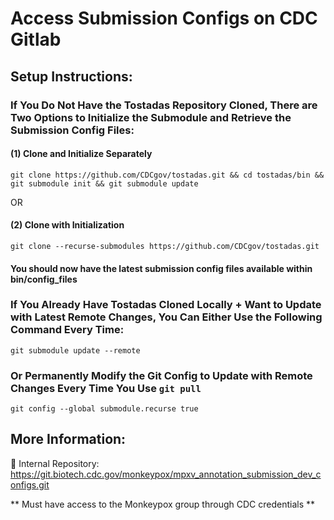 # Access Submission Configs on CDC Gitlab


## Setup Instructions:

### If You Do Not Have the Tostadas Repository Cloned, There are Two Options to Initialize the Submodule and Retrieve the Submission Config Files:

#### (1) Clone and Initialize Separately
```
git clone https://github.com/CDCgov/tostadas.git && cd tostadas/bin && git submodule init && git submodule update 
```

OR 

#### (2) Clone with Initialization
```
git clone --recurse-submodules https://github.com/CDCgov/tostadas.git
```
#### You should now have the latest submission config files available within bin/config_files

### If You Already Have Tostadas Cloned Locally + Want to Update with Latest Remote Changes, You Can Either Use the Following Command Every Time:
```
git submodule update --remote
```
### Or Permanently Modify the Git Config to Update with Remote Changes Every Time You Use ``` git pull ```
```
git config --global submodule.recurse true
```

## More Information:

:link: Internal Repository: https://git.biotech.cdc.gov/monkeypox/mpxv_annotation_submission_dev_configs.git 

** Must have access to the Monkeypox group through CDC credentials **


